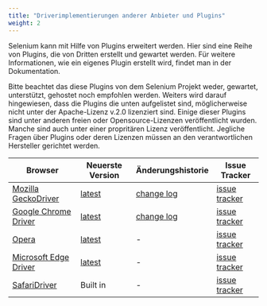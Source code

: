 ```yaml
---
title: "Driverimplementierungen anderer Anbieter und Plugins"
weight: 2
---
```


Selenium kann mit Hilfe von Plugins erweitert werden. Hier sind eine Reihe von 
Plugins, die von Dritten erstellt und gewartet werden. Für weitere Informationen, 
wie ein eigenes Plugin erstellt wird, findet man in der Dokumentation.

Bitte beachtet das diese Plugins von dem Selenium Projekt weder, gewartet, unterstützt,
gehostet noch empfohlen werden. Weiters wird darauf hingewiesen, dass die Plugins 
die unten aufgelistet sind, möglicherweise nicht unter der Apache-Lizenz v.2.0 
lizenziert sind. Einige dieser Plugins sind unter anderen freien oder Opensource-Lizenzen
veröffentlicht wurden. Manche sind auch unter einer propritären Lizenz veröffentlicht.
Jegliche Fragen über Plugins oder deren Lizenzen müssen an den verantwortlichen Hersteller 
gerichtet werden. 

|Browser|Neuerste Version|Änderungshistorie|Issue Tracker|
|--- |--- |--- |--- |
|[Mozilla GeckoDriver](https://github.com/mozilla/geckodriver/)|[latest](https://github.com/mozilla/geckodriver/releases)|[change log](https://github.com/mozilla/geckodriver/blob/release/CHANGES.md)|[issue tracker](https://github.com/mozilla/geckodriver/issues)|
|[Google Chrome Driver](https://sites.google.com/a/chromium.org/chromedriver/)|[latest](https://sites.google.com/a/chromium.org/chromedriver/downloads)|[change log](https://sites.google.com/a/chromium.org/chromedriver/downloads)|[issue tracker](https://bugs.chromium.org/p/chromedriver/issues/list)|
|[Opera](http://choice.opera.com/developer/tools/operadriver/)|[latest](https://github.com/operasoftware/operachromiumdriver/releases)|-|[issue tracker](https://github.com/operasoftware/operachromiumdriver/issues)|
|[Microsoft Edge Driver](https://developer.microsoft.com/en-us/microsoft-edge/tools/webdriver/)|[latest](https://developer.microsoft.com/en-us/microsoft-edge/tools/webdriver/#downloads)|-|[issue tracker](https://developer.microsoft.com/en-us/microsoft-edge/platform/issues/)|
|[SafariDriver](https://webkit.org/blog/6900/webdriver-support-in-safari-10/)|Built in|-|[issue tracker](https://bugreport.apple.com/)|
